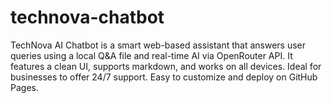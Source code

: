# technova-chatbot
TechNova AI Chatbot is a smart web-based assistant that answers user queries using a local Q&amp;A file and real-time AI via OpenRouter API. It features a clean UI, supports markdown, and works on all devices. Ideal for businesses to offer 24/7 support. Easy to customize and deploy on GitHub Pages.
